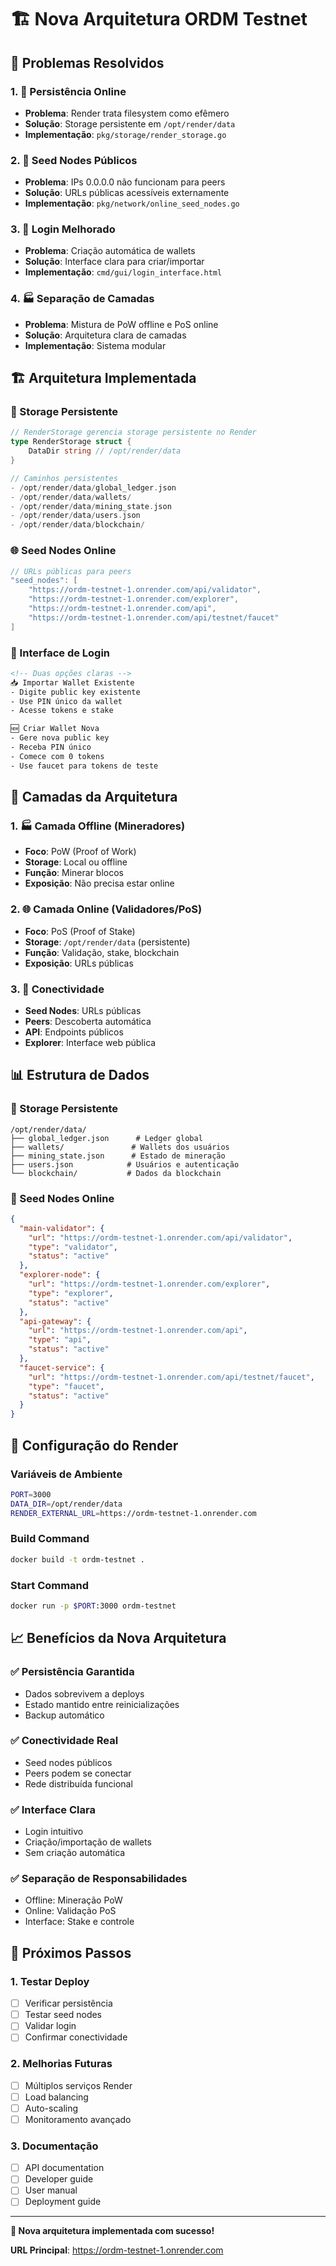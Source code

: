 # 🏗️ Nova Arquitetura ORDM Testnet

## 🎯 **Problemas Resolvidos**

### **1. 💾 Persistência Online**
- **Problema**: Render trata filesystem como efêmero
- **Solução**: Storage persistente em `/opt/render/data`
- **Implementação**: `pkg/storage/render_storage.go`

### **2. 🌱 Seed Nodes Públicos**
- **Problema**: IPs 0.0.0.0 não funcionam para peers
- **Solução**: URLs públicas acessíveis externamente
- **Implementação**: `pkg/network/online_seed_nodes.go`

### **3. 🔐 Login Melhorado**
- **Problema**: Criação automática de wallets
- **Solução**: Interface clara para criar/importar
- **Implementação**: `cmd/gui/login_interface.html`

### **4. 🏭 Separação de Camadas**
- **Problema**: Mistura de PoW offline e PoS online
- **Solução**: Arquitetura clara de camadas
- **Implementação**: Sistema modular

## 🏗️ **Arquitetura Implementada**

### **💾 Storage Persistente**
```go
// RenderStorage gerencia storage persistente no Render
type RenderStorage struct {
    DataDir string // /opt/render/data
}

// Caminhos persistentes
- /opt/render/data/global_ledger.json
- /opt/render/data/wallets/
- /opt/render/data/mining_state.json
- /opt/render/data/users.json
- /opt/render/data/blockchain/
```

### **🌐 Seed Nodes Online**
```go
// URLs públicas para peers
"seed_nodes": [
    "https://ordm-testnet-1.onrender.com/api/validator",
    "https://ordm-testnet-1.onrender.com/explorer",
    "https://ordm-testnet-1.onrender.com/api",
    "https://ordm-testnet-1.onrender.com/api/testnet/faucet"
]
```

### **🔐 Interface de Login**
```html
<!-- Duas opções claras -->
📥 Importar Wallet Existente
- Digite public key existente
- Use PIN único da wallet
- Acesse tokens e stake

🆕 Criar Wallet Nova
- Gere nova public key
- Receba PIN único
- Comece com 0 tokens
- Use faucet para tokens de teste
```

## 🚀 **Camadas da Arquitetura**

### **1. 🏭 Camada Offline (Mineradores)**
- **Foco**: PoW (Proof of Work)
- **Storage**: Local ou offline
- **Função**: Minerar blocos
- **Exposição**: Não precisa estar online

### **2. 🌐 Camada Online (Validadores/PoS)**
- **Foco**: PoS (Proof of Stake)
- **Storage**: `/opt/render/data` (persistente)
- **Função**: Validação, stake, blockchain
- **Exposição**: URLs públicas

### **3. 🔗 Conectividade**
- **Seed Nodes**: URLs públicas
- **Peers**: Descoberta automática
- **API**: Endpoints públicos
- **Explorer**: Interface web pública

## 📊 **Estrutura de Dados**

### **💾 Storage Persistente**
```
/opt/render/data/
├── global_ledger.json      # Ledger global
├── wallets/               # Wallets dos usuários
├── mining_state.json      # Estado de mineração
├── users.json            # Usuários e autenticação
└── blockchain/           # Dados da blockchain
```

### **🌱 Seed Nodes Online**
```json
{
  "main-validator": {
    "url": "https://ordm-testnet-1.onrender.com/api/validator",
    "type": "validator",
    "status": "active"
  },
  "explorer-node": {
    "url": "https://ordm-testnet-1.onrender.com/explorer",
    "type": "explorer",
    "status": "active"
  },
  "api-gateway": {
    "url": "https://ordm-testnet-1.onrender.com/api",
    "type": "api",
    "status": "active"
  },
  "faucet-service": {
    "url": "https://ordm-testnet-1.onrender.com/api/testnet/faucet",
    "type": "faucet",
    "status": "active"
  }
}
```

## 🔧 **Configuração do Render**

### **Variáveis de Ambiente**
```bash
PORT=3000
DATA_DIR=/opt/render/data
RENDER_EXTERNAL_URL=https://ordm-testnet-1.onrender.com
```

### **Build Command**
```bash
docker build -t ordm-testnet .
```

### **Start Command**
```bash
docker run -p $PORT:3000 ordm-testnet
```

## 📈 **Benefícios da Nova Arquitetura**

### **✅ Persistência Garantida**
- Dados sobrevivem a deploys
- Estado mantido entre reinicializações
- Backup automático

### **✅ Conectividade Real**
- Seed nodes públicos
- Peers podem se conectar
- Rede distribuída funcional

### **✅ Interface Clara**
- Login intuitivo
- Criação/importação de wallets
- Sem criação automática

### **✅ Separação de Responsabilidades**
- Offline: Mineração PoW
- Online: Validação PoS
- Interface: Stake e controle

## 🎯 **Próximos Passos**

### **1. Testar Deploy**
- [ ] Verificar persistência
- [ ] Testar seed nodes
- [ ] Validar login
- [ ] Confirmar conectividade

### **2. Melhorias Futuras**
- [ ] Múltiplos serviços Render
- [ ] Load balancing
- [ ] Auto-scaling
- [ ] Monitoramento avançado

### **3. Documentação**
- [ ] API documentation
- [ ] Developer guide
- [ ] User manual
- [ ] Deployment guide

---

**🎉 Nova arquitetura implementada com sucesso!**

**URL Principal**: https://ordm-testnet-1.onrender.com
